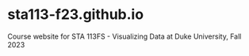# sta113-f23.github.io
Course website for STA 113FS - Visualizing Data at Duke University, Fall 2023
